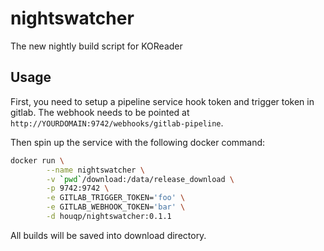 nightswatcher
=============

The new nightly build script for KOReader


Usage
-----

First, you need to setup a pipeline service hook token and trigger token in
gitlab. The webhook needs to be pointed at
`http://YOURDOMAIN:9742/webhooks/gitlab-pipeline`.

Then spin up the service with the following docker command:

```bash
docker run \
        --name nightswatcher \
        -v `pwd`/download:/data/release_download \
        -p 9742:9742 \
        -e GITLAB_TRIGGER_TOKEN='foo' \
        -e GITLAB_WEBHOOK_TOKEN='bar' \
        -d houqp/nightswatcher:0.1.1
```

All builds will be saved into download directory.
